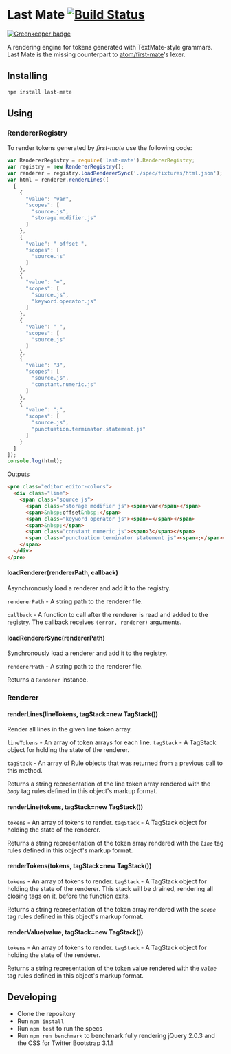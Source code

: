 # Last Mate [![Build Status](https://travis-ci.org/jonruttan/last-mate.svg?branch=master)](https://travis-ci.org/jonruttan/last-mate)

[![Greenkeeper badge](https://badges.greenkeeper.io/jonruttan/last-mate.svg)](https://greenkeeper.io/)

A rendering engine for tokens generated with TextMate-style grammars. Last Mate
is the missing counterpart to [atom/first-mate](https://github.com/atom/first-mate)'s
lexer.

## Installing

```sh
npm install last-mate
```

## Using

### RendererRegistry

To render tokens generated by _first-mate_ use the following code:

```js
var RendererRegistry = require('last-mate').RendererRegistry;
var registry = new RendererRegistry();
var renderer = registry.loadRendererSync('./spec/fixtures/html.json');
var html = renderer.renderLines([
  [
    {
      "value": "var",
      "scopes": [
        "source.js",
        "storage.modifier.js"
      ]
    },
    {
      "value": " offset ",
      "scopes": [
        "source.js"
      ]
    },
    {
      "value": "=",
      "scopes": [
        "source.js",
        "keyword.operator.js"
      ]
    },
    {
      "value": " ",
      "scopes": [
        "source.js"
      ]
    },
    {
      "value": "3",
      "scopes": [
        "source.js",
        "constant.numeric.js"
      ]
    },
    {
      "value": ";",
      "scopes": [
        "source.js",
        "punctuation.terminator.statement.js"
      ]
    }
  ]
]);
console.log(html);
```

Outputs
```html
<pre class="editor editor-colors">
  <div class="line">
    <span class="source js">
      <span class="storage modifier js"><span>var</span></span>
      <span>&nbsp;offset&nbsp;</span>
      <span class="keyword operator js"><span>=</span></span>
      <span>&nbsp;</span>
      <span class="constant numeric js"><span>3</span></span>
      <span class="punctuation terminator statement js"><span>;</span></span>
    </span>
  </div>
</pre>
```

#### loadRenderer(rendererPath, callback)

Asynchronously load a renderer and add it to the registry.

`rendererPath` - A string path to the renderer file.

`callback` - A function to call after the renderer is read and added to the
registry.  The callback receives `(error, renderer)` arguments.

#### loadRendererSync(rendererPath)

Synchronously load a renderer and add it to the registry.

`rendererPath` - A string path to the renderer file.

Returns a `Renderer` instance.

### Renderer

#### renderLines(lineTokens, tagStack=new TagStack())

Render all lines in the given line token array.

`lineTokens` - An array of token arrays for each line.
`tagStack` - A TagStack object for holding the state of the renderer.

`tagStack` - An array of Rule objects that was returned from a previous call
to this method.

Returns a string representation of the line token array rendered with the
*`body`* tag rules defined in this object's markup format.

#### renderLine(tokens, tagStack=new TagStack())

`tokens` - An array of tokens to render.
`tagStack` - A TagStack object for holding the state of the renderer.

Returns a string representation of the token array rendered with the *`line`*
tag rules defined in this object's markup format.

#### renderTokens(tokens, tagStack=new TagStack())

`tokens` - An array of tokens to render.
`tagStack` - A TagStack object for holding the state of the renderer. This
             stack will be drained, rendering all closing tags on it, before the
             function exits.

Returns a string representation of the token array rendered with the
*`scope`* tag rules defined in this object's markup format.

#### renderValue(value, tagStack=new TagStack())

`tokens` - An array of tokens to render.
`tagStack` - A TagStack object for holding the state of the renderer.

Returns a string representation of the token value rendered with the
*`value`* tag rules defined in this object's markup format.

## Developing

  * Clone the repository
  * Run `npm install`
  * Run `npm test` to run the specs
  * Run `npm run benchmark` to benchmark fully rendering jQuery 2.0.3 and
    the CSS for Twitter Bootstrap 3.1.1
